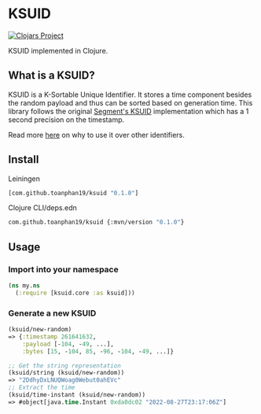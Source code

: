 # KSUID

[![Clojars Project](https://img.shields.io/clojars/v/com.github.toanphan19/ksuid.svg?include_prereleases)](https://clojars.org/com.github.toanphan19/ksuid)

KSUID implemented in Clojure.

## What is a KSUID?

KSUID is a K-Sortable Unique Identifier. It stores a time component besides the random payload and thus can be sorted based on generation time. This library follows the original [Segment's KSUID](https://github.com/segmentio/ksuid) implementation which has a 1 second precision on the timestamp.

Read more [here](https://github.com/segmentio/ksuid) on why to use it over other identifiers.

## Install

Leiningen

```sh
[com.github.toanphan19/ksuid "0.1.0"]
```

Clojure CLI/deps.edn

```sh
com.github.toanphan19/ksuid {:mvn/version "0.1.0"}
```

## Usage

### Import into your namespace

```clj
(ns my.ns
  (:require [ksuid.core :as ksuid]))
```

### Generate a new KSUID

```clj
(ksuid/new-random)
=> {:timestamp 261641632,
    :payload [-104, -49, ...],
    :bytes [15, -104, 85, -96, -104, -49, ...]}

;; Get the string representation
(ksuid/string (ksuid/new-random))
=> "2DdhyDxLNUQWoag0Webut0ahEVc"
;; Extract the time
(ksuid/time-instant (ksuid/new-random))
=> #object[java.time.Instant 0xda0dc02 "2022-08-27T23:17:06Z"]
```
